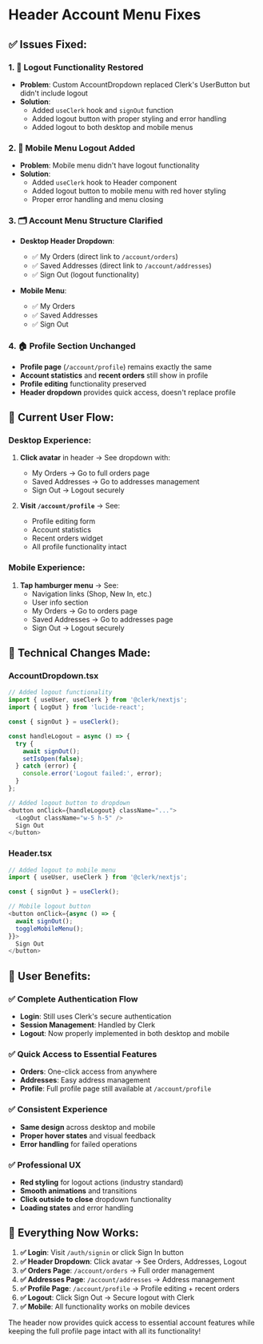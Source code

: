 # Header Account Menu Fixes

## ✅ **Issues Fixed:**

### 1. **🔐 Logout Functionality Restored**
- **Problem**: Custom AccountDropdown replaced Clerk's UserButton but didn't include logout
- **Solution**: 
  - Added `useClerk` hook and `signOut` function
  - Added logout button with proper styling and error handling
  - Added logout to both desktop and mobile menus

### 2. **📱 Mobile Menu Logout Added**
- **Problem**: Mobile menu didn't have logout functionality
- **Solution**:
  - Added `useClerk` hook to Header component
  - Added logout button to mobile menu with red hover styling
  - Proper error handling and menu closing

### 3. **🗂️ Account Menu Structure Clarified**
- **Desktop Header Dropdown**:
  - ✅ My Orders (direct link to `/account/orders`)
  - ✅ Saved Addresses (direct link to `/account/addresses`)
  - ✅ Sign Out (logout functionality)
  
- **Mobile Menu**:
  - ✅ My Orders
  - ✅ Saved Addresses  
  - ✅ Sign Out

### 4. **🏠 Profile Section Unchanged**
- **Profile page** (`/account/profile`) remains exactly the same
- **Account statistics** and **recent orders** still show in profile
- **Profile editing** functionality preserved
- **Header dropdown** provides quick access, doesn't replace profile

## 🎯 **Current User Flow:**

### **Desktop Experience:**
1. **Click avatar** in header → See dropdown with:
   - My Orders → Go to full orders page
   - Saved Addresses → Go to addresses management
   - Sign Out → Logout securely

2. **Visit `/account/profile`** → See:
   - Profile editing form
   - Account statistics
   - Recent orders widget
   - All profile functionality intact

### **Mobile Experience:**
1. **Tap hamburger menu** → See:
   - Navigation links (Shop, New In, etc.)
   - User info section
   - My Orders → Go to orders page
   - Saved Addresses → Go to addresses page
   - Sign Out → Logout securely

## 🔧 **Technical Changes Made:**

### **AccountDropdown.tsx**
```typescript
// Added logout functionality
import { useUser, useClerk } from '@clerk/nextjs';
import { LogOut } from 'lucide-react';

const { signOut } = useClerk();

const handleLogout = async () => {
  try {
    await signOut();
    setIsOpen(false);
  } catch (error) {
    console.error('Logout failed:', error);
  }
};

// Added logout button to dropdown
<button onClick={handleLogout} className="...">
  <LogOut className="w-5 h-5" />
  Sign Out
</button>
```

### **Header.tsx**
```typescript
// Added logout to mobile menu
import { useUser, useClerk } from '@clerk/nextjs';

const { signOut } = useClerk();

// Mobile logout button
<button onClick={async () => {
  await signOut();
  toggleMobileMenu();
}}>
  Sign Out
</button>
```

## 🎪 **User Benefits:**

### **✅ Complete Authentication Flow**
- **Login**: Still uses Clerk's secure authentication
- **Session Management**: Handled by Clerk
- **Logout**: Now properly implemented in both desktop and mobile

### **✅ Quick Access to Essential Features**
- **Orders**: One-click access from anywhere
- **Addresses**: Easy address management
- **Profile**: Full profile page still available at `/account/profile`

### **✅ Consistent Experience**
- **Same design** across desktop and mobile
- **Proper hover states** and visual feedback
- **Error handling** for failed operations

### **✅ Professional UX**
- **Red styling** for logout actions (industry standard)
- **Smooth animations** and transitions
- **Click outside to close** dropdown functionality
- **Loading states** and error handling

## 🚀 **Everything Now Works:**

1. **✅ Login**: Visit `/auth/signin` or click Sign In button
2. **✅ Header Dropdown**: Click avatar → See Orders, Addresses, Logout
3. **✅ Orders Page**: `/account/orders` → Full order management
4. **✅ Addresses Page**: `/account/addresses` → Address management  
5. **✅ Profile Page**: `/account/profile` → Profile editing + recent orders
6. **✅ Logout**: Click Sign Out → Secure logout with Clerk
7. **✅ Mobile**: All functionality works on mobile devices

The header now provides quick access to essential account features while keeping the full profile page intact with all its functionality!
